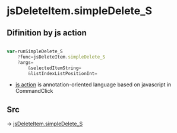# jsDeleteItem.simpleDelete_S

## Difinition by js action

```js.js

var=runSimpleDelete_S
	?func=jsDeleteItem.simpleDelete_S
	?args=
		&selectedItemString=
		&listIndexListPositionInt=
```

- [js action]() is annotation-oriented language based on javascript in CommandClick

## Src

-> [jsDeleteItem.simpleDelete_S](https://github.com/puutaro/CommandClick/blob/master/app/src/main/java/com/puutaro/commandclick/fragment_lib/terminal_fragment/js_interface/list_index/JsDeleteItem.kt#L53)


